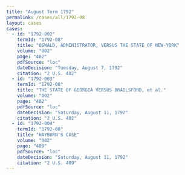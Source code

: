 ```yaml
---
title: "August Term 1792"
permalink: /cases/all/1792-08
layout: cases
cases:
  - id: "1792-002"
    termId: "1792-08"
    title: "OSWALD, ADMINISTRATOR, VERSUS THE STATE OF NEW-YORK"
    volume: "002"
    page: "402"
    pdfSource: "loc"
    dateDecision: "Tuesday, August 7, 1792"
    citation: "2 U.S. 402"
  - id: "1792-003"
    termId: "1792-08"
    title: "THE STATE OF GEORGIA VERSUS BRAILSFORD, et al."
    volume: "002"
    page: "402"
    pdfSource: "loc"
    dateDecision: "Saturday, August 11, 1792"
    citation: "2 U.S. 402"
  - id: "1792-004"
    termId: "1792-08"
    title: "HAYBURN'S CASE"
    volume: "002"
    page: "409"
    pdfSource: "loc"
    dateDecision: "Saturday, August 11, 1792"
    citation: "2 U.S. 409"
---
```

